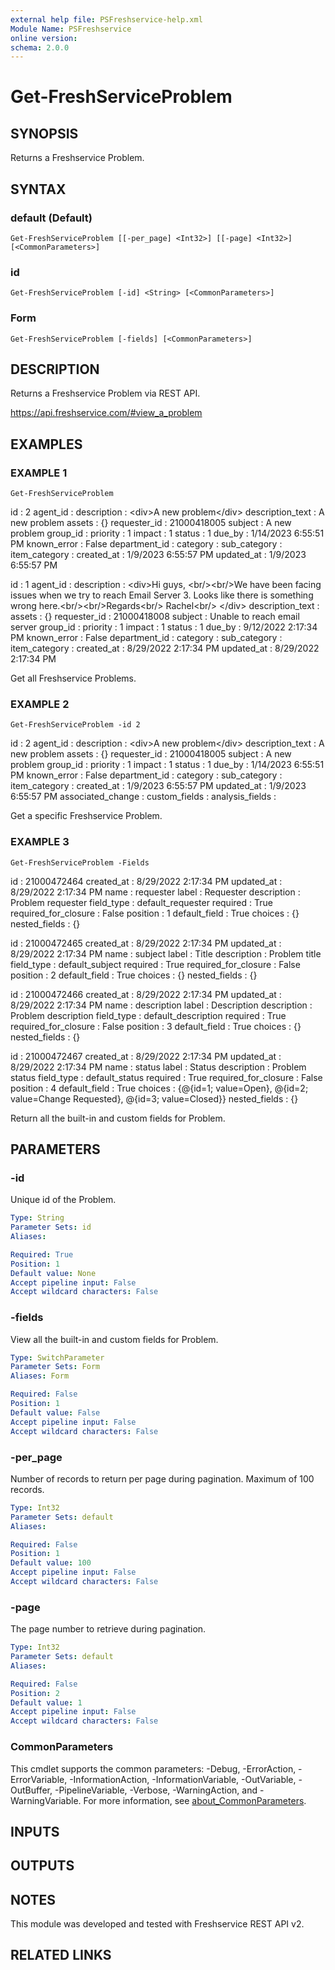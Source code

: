 ```yaml
---
external help file: PSFreshservice-help.xml
Module Name: PSFreshservice
online version:
schema: 2.0.0
---
```


# Get-FreshServiceProblem

## SYNOPSIS
Returns a Freshservice Problem.

## SYNTAX

### default (Default)
```
Get-FreshServiceProblem [[-per_page] <Int32>] [[-page] <Int32>] [<CommonParameters>]
```

### id
```
Get-FreshServiceProblem [-id] <String> [<CommonParameters>]
```

### Form
```
Get-FreshServiceProblem [-fields] [<CommonParameters>]
```

## DESCRIPTION
Returns a Freshservice Problem via REST API.

https://api.freshservice.com/#view_a_problem

## EXAMPLES

### EXAMPLE 1
```
Get-FreshServiceProblem
```

id               : 2
agent_id         :
description      : \<div\>A new problem\</div\>
description_text : A new problem
assets           : {}
requester_id     : 21000418005
subject          : A new problem
group_id         :
priority         : 1
impact           : 1
status           : 1
due_by           : 1/14/2023 6:55:51 PM
known_error      : False
department_id    :
category         :
sub_category     :
item_category    :
created_at       : 1/9/2023 6:55:57 PM
updated_at       : 1/9/2023 6:55:57 PM

id               : 1
agent_id         :
description      : \<div\>Hi guys, \<br/\>\<br/\>We have been facing issues when we try to reach Email Server 3.
Looks
                like there is something wrong here.\<br/\>\<br/\>Regards\<br/\> Rachel\<br/\> \</div\>
description_text :
assets           : {}
requester_id     : 21000418008
subject          : Unable to reach email server
group_id         :
priority         : 1
impact           : 1
status           : 1
due_by           : 9/12/2022 2:17:34 PM
known_error      : False
department_id    :
category         :
sub_category     :
item_category    :
created_at       : 8/29/2022 2:17:34 PM
updated_at       : 8/29/2022 2:17:34 PM

Get all Freshservice Problems.

### EXAMPLE 2
```
Get-FreshServiceProblem -id 2
```

id                : 2
agent_id          :
description       : \<div\>A new problem\</div\>
description_text  : A new problem
assets            : {}
requester_id      : 21000418005
subject           : A new problem
group_id          :
priority          : 1
impact            : 1
status            : 1
due_by            : 1/14/2023 6:55:51 PM
known_error       : False
department_id     :
category          :
sub_category      :
item_category     :
created_at        : 1/9/2023 6:55:57 PM
updated_at        : 1/9/2023 6:55:57 PM
associated_change :
custom_fields     :
analysis_fields   :

Get a specific Freshservice Problem.

### EXAMPLE 3
```
Get-FreshServiceProblem -Fields
```

id                   : 21000472464
created_at           : 8/29/2022 2:17:34 PM
updated_at           : 8/29/2022 2:17:34 PM
name                 : requester
label                : Requester
description          : Problem requester
field_type           : default_requester
required             : True
required_for_closure : False
position             : 1
default_field        : True
choices              : {}
nested_fields        : {}

id                   : 21000472465
created_at           : 8/29/2022 2:17:34 PM
updated_at           : 8/29/2022 2:17:34 PM
name                 : subject
label                : Title
description          : Problem title
field_type           : default_subject
required             : True
required_for_closure : False
position             : 2
default_field        : True
choices              : {}
nested_fields        : {}

id                   : 21000472466
created_at           : 8/29/2022 2:17:34 PM
updated_at           : 8/29/2022 2:17:34 PM
name                 : description
label                : Description
description          : Problem description
field_type           : default_description
required             : True
required_for_closure : False
position             : 3
default_field        : True
choices              : {}
nested_fields        : {}

id                   : 21000472467
created_at           : 8/29/2022 2:17:34 PM
updated_at           : 8/29/2022 2:17:34 PM
name                 : status
label                : Status
description          : Problem status
field_type           : default_status
required             : True
required_for_closure : False
position             : 4
default_field        : True
choices              : {@{id=1; value=Open}, @{id=2; value=Change Requested}, @{id=3; value=Closed}}
nested_fields        : {}

Return all the built-in and custom fields for Problem.

## PARAMETERS

### -id
Unique id of the Problem.

```yaml
Type: String
Parameter Sets: id
Aliases:

Required: True
Position: 1
Default value: None
Accept pipeline input: False
Accept wildcard characters: False
```

### -fields
View all the built-in and custom fields for Problem.

```yaml
Type: SwitchParameter
Parameter Sets: Form
Aliases: Form

Required: False
Position: 1
Default value: False
Accept pipeline input: False
Accept wildcard characters: False
```

### -per_page
Number of records to return per page during pagination. 
Maximum of 100 records.

```yaml
Type: Int32
Parameter Sets: default
Aliases:

Required: False
Position: 1
Default value: 100
Accept pipeline input: False
Accept wildcard characters: False
```

### -page
The page number to retrieve during pagination.

```yaml
Type: Int32
Parameter Sets: default
Aliases:

Required: False
Position: 2
Default value: 1
Accept pipeline input: False
Accept wildcard characters: False
```

### CommonParameters
This cmdlet supports the common parameters: -Debug, -ErrorAction, -ErrorVariable, -InformationAction, -InformationVariable, -OutVariable, -OutBuffer, -PipelineVariable, -Verbose, -WarningAction, and -WarningVariable. For more information, see [about_CommonParameters](http://go.microsoft.com/fwlink/?LinkID=113216).

## INPUTS

## OUTPUTS

## NOTES
This module was developed and tested with Freshservice REST API v2.

## RELATED LINKS
